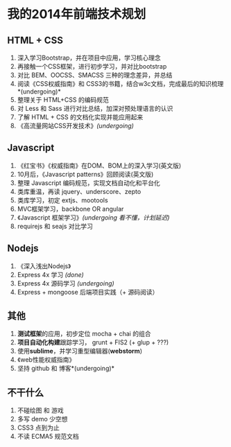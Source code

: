 # 我的2014年前端技术规划

## HTML + CSS

 1. 深入学习Bootstrap，并在项目中应用，学习核心理念
 2. 再接触一个CSS框架，进行初步学习，并对比bootstrap
 3. 对比 BEM、OOCSS、SMACSS 三种的理念差异，并总结
 4. 阅读《CSS权威指南》和 CSS3的书籍，结合w3c文档，完成最后的知识梳理*(undergoing)*
 5. 整理关于 HTML+CSS 的编码规范
 6. 对 Less 和 Sass 进行对比总结，加深对预处理语言的认识
 7. 了解 HTML + CSS 的文档化实现并能应用起来
 8. 《高流量网站CSS开发技术》*(undergoing)*

## Javascript

 1. 《红宝书》《权威指南》在DOM、BOM上的深入学习(英文版)
 2. 10月后，《Javascript patterns》回顾阅读(英文版)
 3. 整理 Javascript 编码规范，实现文档自动化和平台化
 4. 类库重温，再读 jquery、underscore、zepto
 5. 类库学习，初定 extjs、mootools
 6. MVC框架学习，backbone OR angular
 7. 《Javascript 框架学习》*(undergoing 看不懂，计划延迟)*
 8. requirejs 和 seajs 对比学习

## Nodejs

 1. 《深入浅出Nodejs》
 2. Express 4x 学习 *(done)*
 3. Express 4x 源码学习 *(undergoing)*
 4. Express + mongoose 后端项目实践（+ 源码阅读）

## 其他

 1. **测试框架**的应用，初步定位 mocha + chai 的组合
 2. **项目自动化构建**跟踪学习， grunt + FIS2 (+ glup + ???)
 3. 使用**sublime**，并学习重型编辑器(**webstorm**)
 4. 《web性能权威指南》
 5. 坚持 github 和 博客*(undergoing)*

## 不干什么

 1. 不碰绘图 和 游戏
 2. 多写 demo 少空想
 3. CSS3 点到为止
 4. 不读 ECMA5 规范文档